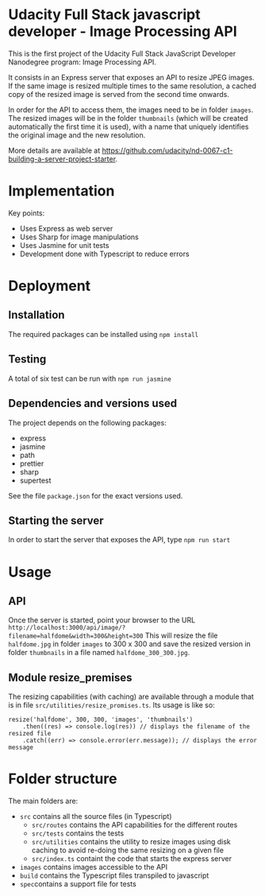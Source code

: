 # Udacity Full Stack javascript developer - Image Processing API

This is the first project of the Udacity Full Stack JavaScript Developer Nanodegree program: Image Processing API.

It consists in an Express server that exposes an API to resize JPEG images. If the same image is resized multiple times to the same
resolution, a cached copy of the resized image is served from the second time onwards.

In order for the API to access them, the images need to be in folder
`images`. The resized images will be in the folder `thumbnails` (which will be created automatically the first time it is used), with a name that uniquely identifies the original image and the
new resolution.

More details are available at https://github.com/udacity/nd-0067-c1-building-a-server-project-starter.

# Implementation

Key points:
* Uses Express as web server
* Uses Sharp for image manipulations
* Uses Jasmine for unit tests
* Development done with Typescript to reduce errors

# Deployment

## Installation
The required packages can be installed using
`npm install`

## Testing
A total of six test can be run with
`npm run jasmine`

## Dependencies and versions used

The project depends on the following packages:
* express
* jasmine
* path
* prettier
* sharp
* supertest

See the file `package.json` for the exact versions used.

## Starting the server
In order to start the server that exposes the API, type
`npm run start`

# Usage

## API

Once the server is started, point your browser to the URL
`http://localhost:3000/api/image/?filename=halfdome&width=300&height=300`
This will resize the file `halfdome.jpg` in folder `images` to 300 x 300 and save the resized version in folder `thumbnails`
in a file named `halfdome_300_300.jpg`.

## Module resize_premises

The resizing capabilities (with caching) are available through a module that is in file `src/utilities/resize_promises.ts`. Its usage is like so:
```
resize('halfdome', 300, 300, 'images', 'thumbnails')
    .then((res) => console.log(res)) // displays the filename of the resized file
    .catch((err) => console.error(err.message)); // displays the error message
```

# Folder structure

The main folders are:
* `src` contains all the source files (in Typescript)
  * `src/routes` contains the API capabilities for the different routes
  * `src/tests` contains the tests
  * `src/utilities` contains the utility to resize images using disk caching to avoid re-doing the same resizing on a given file
  * `src/index.ts` containt the code that starts the express server
* `images` contains images accessible to the API
* `build` contains the Typescript files transpiled to javascript
* `spec`contains a support file for tests
